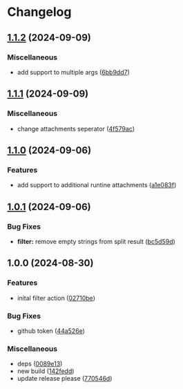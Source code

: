 # Changelog

## [1.1.2](https://github.com/coquer/find-action-tasks/compare/v1.1.1...v1.1.2) (2024-09-09)


### Miscellaneous

* add support to multiple args ([6bb9dd7](https://github.com/coquer/find-action-tasks/commit/6bb9dd760f5236bb369dd03c7f11b32380778572))

## [1.1.1](https://github.com/coquer/find-action-tasks/compare/v1.1.0...v1.1.1) (2024-09-09)


### Miscellaneous

* change attachments seperator ([4f579ac](https://github.com/coquer/find-action-tasks/commit/4f579acc426304c434fc0decb1e8d261a554b4b9))

## [1.1.0](https://github.com/coquer/find-action-tasks/compare/v1.0.1...v1.1.0) (2024-09-06)


### Features

* add support to additional runtine attachments ([a1e083f](https://github.com/coquer/find-action-tasks/commit/a1e083ffc13101656cddfaf2d95e11fb393809f0))

## [1.0.1](https://github.com/coquer/find-action-tasks/compare/v1.0.0...v1.0.1) (2024-09-06)


### Bug Fixes

* **filter:** remove empty strings from split result ([bc5d59d](https://github.com/coquer/find-action-tasks/commit/bc5d59d1ce914d44d6f5be0eb0a1df5c11f76c76))

## 1.0.0 (2024-08-30)


### Features

* inital filter action ([02710be](https://github.com/coquer/find-action-tasks/commit/02710beb123954611772c958c0706ae8a2c4cf81))


### Bug Fixes

* github token ([44a526e](https://github.com/coquer/find-action-tasks/commit/44a526ecee2e583f52a3c4ac6bf4b1f01d0b6581))


### Miscellaneous

* deps ([0089e13](https://github.com/coquer/find-action-tasks/commit/0089e13aafa0f9b31b2c79634c9ee6c03333c39d))
* new build ([142fedd](https://github.com/coquer/find-action-tasks/commit/142fedd3ad96883664bde7b57bb92ba0cc0eaf8a))
* update release please ([770546d](https://github.com/coquer/find-action-tasks/commit/770546d50e1a3faf4dcdff00c09cbc9d76253429))
